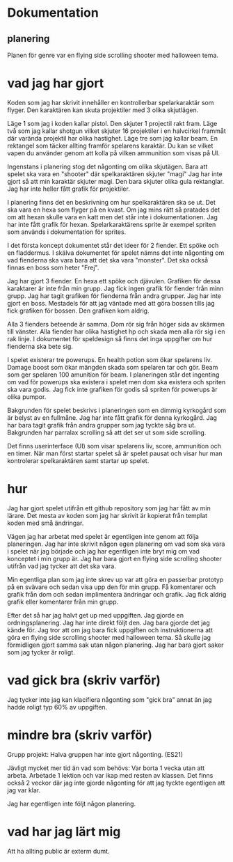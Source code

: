 # Dokumentation
## planering
Planen för genre var en flying side scrolling shooter med halloween tema.


# vad jag har gjort

Koden som jag har skrivit innehåller en kontrollerbar spelarkaraktär som flyger. Den karaktären kan skuta projektiler med 3 olika skjutlägen. 

Läge 1 som jag i koden kallar pistol. Den skjuter 1 projectil rakt fram. Läge två som jag kallar shotgun vilket skjuter 16 projektiler i en halvcirkel frammåt där varända projektil har olika hastighet. Läge tre som jag kallar beam. En rektangel som täcker allting framför spelarens karaktär. Du kan se vilket vapen du använder genom att kolla på vilken ammunition som visas på UI. 

Ingenstans i planering stog det någonting om olika skjutägen. Bara att spelet ska vara en "shooter" där spelkaraktären skjuter "magi" Jag har inte gjort så att min karaktär skjuter magi. Den bara skjuter olika gula rektanglar. Jag har inte heller fått grafik för projektiler.

I planering finns det en beskrivning om hur spelkaraktären ska se ut. Det ska vara en hexa som flyger på en kvast. Om jag mins rätt så pratades det om att hexan skulle vara en katt men det står inte i dokumentationen. Jag har inte fått grafik för hexan. Spelarkaraktärens sprite är exempel spriten som används i dokumentation för sprites.

I det första koncept dokumentet står det ideer för 2 fiender. Ett spöke och en fladdermus. I skälva dokumentet för spelet nämns det inte någonting om vad fienderna ska vara bara att det ska vara "monster". Det ska också finnas en boss som heter "Frej".

Jag har gjort 3 fiender. En hexa ett spöke och djävulen. Grafiken för dessa karaktarer är inte från min grupp. Jag fick ingen grafik för fiender från minn grupp. Jag har tagit grafiken för fienderna från andra grupper. Jag har inte gjort en boss. Mestadels för att jag väntade med att göra bossen tills jag fick grafiken för bossen. Den grafiken kom aldrig. 

Alla 3 fienders beteende är samma. Dom rör sig från höger sida av skärmen till vänster. Alla fiender har olika hastighet hp och skada men alla rör sig i en rak linje. I dokumentet för speldesign så finns det inga uppgifter om hur fienderna ska bete sig.

I spelet existerar tre powerups. En health potion som ökar spelarens liv. Damage boost som ökar mängden skada som spelaren tar och gör. Beam som ger spelaren 100 amunition för beam. I planeringen står det ingenting om vad för powerups ska existera i spelet men dom ska existera och spriten ska vara godis. Jag fick inte grafiken för godis så spriten för powerups är olika pumpor.

Bakgrunden för spelet beskrivs i planeringen som en dimmig kyrkogård som är belyst av en fullmåne. Jag har inte fått grafik för denna kyrkogård. Jag har bara tagit grafik från andra grupper som jag tyckte såg bra ut. Bakgrunden har parralax scrolling så att det ser ut som side scrolling.

Det finns userinterface (UI) som visar spelarens liv, score, ammunition och en timer. När man först startar spelet så är spelet pausat och visar hur man kontrolerar spelkaraktären samt startar up spelet.
# hur

Jag har gjort spelet utifrån ett github repository som jag har fått av min lärare. Det mesta av koden som jag har skrivit är kopierat från templat koden med små ändringar. 

Vägen jag har arbetat med spelet är egentligen inte genom att följa planeringen. Jag har inte skrivit någon egen planering om vad som ska vara i spelet när jag började och jag har egentligen inte bryt mig om vad konceptet i min grupp är. Jag har bara gjort en flying side scrolling shooter utifrån vad jag tycker att det ska vara. 

Min egentliga plan som jag inte skrev up var att göra en passerbar prototyp på en svävare och sedan visa upp den för min grupp. Få komentarer och grafik från dom och sedan implimentera ändringar och grafik. Jag fick aldrig grafik eller komentarer från min grupp. 

Efter det så har jag halvt get up med uppgiften. Jag gjorde en ordningsplanering. Jag har inte direkt följt den. Jag bara gjorde det jag kände för. Jag tror att om jag bara fick uppgiften och instruktionerna att göra en flying side scrolling shooter med halloween tema. Så skulle jag förmidligen gjort samma sak utan någon planering. Jag har bara gjort saker som jag tycker är roligt.

# vad gick bra (skriv varför)

Jag tycker inte jag kan klacifiera någonting som "gick bra" annat än jag hadde roligt typ 60% av uppgiften.

# mindre bra (skriv varför)

Grupp projekt:
Halva gruppen har inte gjort någonting. (ES21)

Jävligt mycket mer tid än vad som behövs:
Var borta 1 vecka utan att arbeta. Arbetade 1 lektion och var ikap med resten av klassen. Det finns också 2 veckor där jag inte gjorde någonting för att jag tyckte egentligen att jag var klar.

Jag har egentligen inte följt någon planering.

# vad har jag lärt mig

Att ha allting public är exterm dumt.
